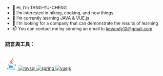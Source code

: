 - 👋 Hi, I’m TANG-YU-CHENG
- 👀 I’m interested in hiking, cooking, and new things.
- 🌱 I’m currently learning JAVA & VUE.js
- 💞️ I'm looking for a company that can demonstrate the results of learning
- 📫 You can contact me by sending an email to keyandy10@gmail.com



<h3>語言與工具：</h3><br>
<a href="https://www .java.com" target="_blank" rel= "noreferrer"> <img src="https://raw.githubusercontent.com/devicons/devicon/master/icons/java/java-original.svg" alt=" java" width="40" height="40" /> </a> 
<a href="https://www.mysql.com/" target="_blank" rel="noreferrer"> <img src="https://www.mysql.com/common/logos/mysql-logo.svg" alt="mysql" width="40" height="40"/> </a> 
<a href="https://spring.io/ " target="_blank" rel="noreferrer"> <img src="https://www.vectorlogo.zone/logos/springio/springio-icon.svg" alt ="spring" width="40" height=" 40"/> </a> 
<a href="https://vuejs.org/" target="_blank" rel="noreferrer"> <img src="https://vuejs.org/images/logo.png" alt="vuejs" width="40" height="40"/> </a> 


<!---
keyadny10/keyadny10 is a ✨ special ✨ repository because its `README.md` (this file) appears on your GitHub profile.
You can click the Preview link to take a look at your changes.
--->
